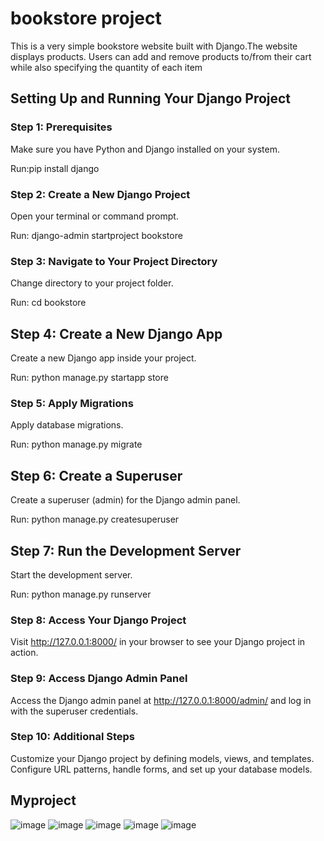 # bookstore project
This is a very simple bookstore website built with Django.The website displays products. Users can add and remove products to/from their cart while also specifying the quantity of each item

## Setting Up and Running Your Django Project

### Step 1: Prerequisites
Make sure you have Python and Django installed on your system.

Run:pip install django

### Step 2: Create a New Django Project

Open your terminal or command prompt.

Run: django-admin startproject bookstore

### Step 3: Navigate to Your Project Directory

Change directory to your project folder.

Run: cd bookstore

## Step 4: Create a New Django App

Create a new Django app inside your project.

Run: python manage.py startapp store

### Step 5: Apply Migrations 

Apply database migrations.

Run: python manage.py migrate

## Step 6: Create a Superuser

Create a superuser (admin) for the Django admin panel.

Run: python manage.py createsuperuser

## Step 7: Run the Development Server

Start the development server.

Run: python manage.py runserver

### Step 8: Access Your Django Project

Visit http://127.0.0.1:8000/ in your browser to see your Django project in action.

### Step 9: Access Django Admin Panel

Access the Django admin panel at http://127.0.0.1:8000/admin/ and log in with the superuser credentials.

### Step 10: Additional Steps
Customize your Django project by defining models, views, and templates. Configure URL patterns, handle forms, and set up your database models.

## Myproject 
![image](https://github.com/AjitKumarShukla3038/bookstore/assets/110164612/df7e5588-1be4-42eb-b342-be4e83a29f74)
![image](https://github.com/AjitKumarShukla3038/bookstore/assets/110164612/4b1ee666-8e26-4bef-843e-9044393c2b89)
![image](https://github.com/AjitKumarShukla3038/bookstore/assets/110164612/fe7ddd44-3323-4779-b017-c950a6000c03)
![image](https://github.com/AjitKumarShukla3038/bookstore/assets/110164612/8e22412f-34e7-4791-a2fb-67888d2daf72)
![image](https://github.com/AjitKumarShukla3038/bookstore/assets/110164612/7688792a-e61a-429e-b024-841fede8e51e)








